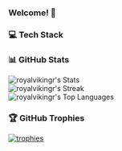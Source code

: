 ### Welcome! 👋

### 💻 Tech Stack

### 📊 GitHub Stats

![royalvikingr's Stats](https://github-readme-stats.vercel.app/api?username=royalvikingr&theme=chartreuse-dark&show_icons=true&hide_border=true&count_private=true)  
![royalvikingr's Streak](https://github-readme-streak-stats.herokuapp.com/?user=royalvikingr&theme=chartreuse-dark&hide_border=true)  
![royalvikingr's Top Languages](https://github-readme-stats.vercel.app/api/top-langs/?username=royalvikingr&theme=chartreuse-dark&show_icons=true&hide_border=true&layout=compact)

### 🏆 GitHub Trophies

[![trophies](https://github-profile-trophy.vercel.app/?username=royalvikingr&theme=matrix&rank=SECRET,SSS,SS,S,AAA,AA,A,B,C&margin-w=15&no-frame=true)](https://github.com/royalvikingr/github-profile-trophy)

<!--
### Hi there 👋


**royalvikingr/royalvikingr** is a ✨ _special_ ✨ repository because its `README.md` (this file) appears on your GitHub profile.

Here are some ideas to get you started:

- 🔭 I’m currently working on ...
- 🌱 I’m currently learning ...
- 👯 I’m looking to collaborate on ...
- 🤔 I’m looking for help with ...
- 💬 Ask me about ...
- 📫 How to reach me: ...
- 😄 Pronouns: ...
- ⚡ Fun fact: ...
-->